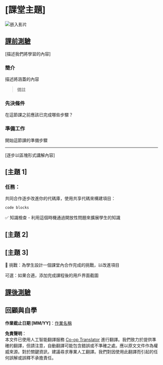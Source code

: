 <!--
CO_OP_TRANSLATOR_METADATA:
{
  "original_hash": "0494be70ad7fadd13a8c3d549c23e355",
  "translation_date": "2025-08-24T00:15:57+00:00",
  "source_file": "lesson-template/README.md",
  "language_code": "hk"
}
-->
# [課堂主題]

![嵌入影片](../../../lesson-template/video-url)

## [課前測驗](../../../lesson-template/quiz-url)

[描述我們將學習的內容]

### 簡介

描述將涵蓋的內容

> 備註

### 先決條件

在這節課之前應該已完成哪些步驟？

### 準備工作

開始這節課的準備步驟

---

[逐步以區塊形式講解內容]

## [主題 1]

### 任務：

共同合作逐步改進你的代碼庫，使用共享代碼來構建項目：

```html
code blocks
```

✅ 知識檢查 - 利用這個時機通過開放性問題來擴展學生的知識

## [主題 2]

## [主題 3]

🚀 挑戰：為學生設計一個課堂內合作完成的挑戰，以改進項目

可選：如果合適，添加完成課程後的用戶界面截圖

## [課後測驗](../../../lesson-template/quiz-url)

## 回顧與自學

**作業截止日期 [MM/YY]**：[作業名稱](assignment.md)

**免責聲明**：  
本文件已使用人工智能翻譯服務 [Co-op Translator](https://github.com/Azure/co-op-translator) 進行翻譯。我們致力於提供準確的翻譯，但請注意，自動翻譯可能包含錯誤或不準確之處。應以原文文件作為權威來源。對於關鍵資訊，建議尋求專業人工翻譯。我們對因使用此翻譯而引起的任何誤解或誤釋不承擔責任。